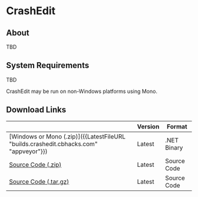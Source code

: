 # CrashEdit #

## About ##

TBD


## System Requirements ##

TBD

CrashEdit may be run on non-Windows platforms using Mono.


## Download Links ##

|                                                                                     | Version | Format    |
|-------------------------------------------------------------------------------------|---------|-----------|
|[Windows or Mono (.zip)]({{LatestFileURL "builds.crashedit.cbhacks.com" "appveyor"}})|Latest   |.NET Binary|
|[Source Code (.zip)](https://github.com/cbhacks/CrashEdit/archive/master.zip)        |Latest   |Source Code|
|[Source Code (.tar.gz)](https://github.com/cbhacks/CrashEdit/archive/master.tar.gz)  |Latest   |Source Code|
